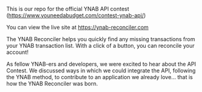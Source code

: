 This is our repo for the official YNAB API contest (https://www.youneedabudget.com/contest-ynab-api/)

You can view the live site at https://ynab-reconciler.com

The YNAB Reconciler helps you quickly find any missing transactions from your YNAB transaction list. With a click of a button, you can reconcile your account!

As fellow YNAB-ers and developers, we were excited to hear about the API Contest. We discussed ways in which we could integrate the API, following the YNAB method, to contribute to an application we already love... that is how the YNAB Reconciler was born.
